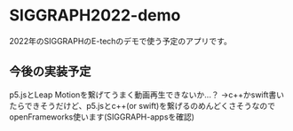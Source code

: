 # SIGGRAPH2022-demo
2022年のSIGGRAPHのE-techのデモで使う予定のアプリです。

## 今後の実装予定
p5.jsとLeap Motionを繋げてうまく動画再生できないか...？
→c++かswift書いたらできそうだけど、p5.jsとc++(or swift)を繋げるのめんどくさそうなのでopenFrameworks使います(SIGGRAPH-appsを確認)
